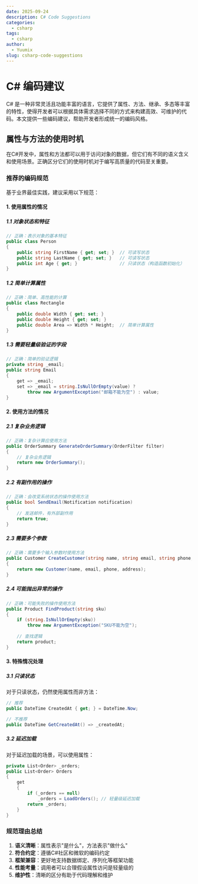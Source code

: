 ```yaml
---
date: 2025-09-24
description: C# Code Suggestions
categories: 
  - csharp
tags:
  - csharp        
author:
  - Yuumix
slug: csharp-code-suggestions
---
```


# C# 编码建议

C# 是一种非常灵活且功能丰富的语言，它提供了属性、方法、继承、多态等丰富的特性，使得开发者可以根据具体需求选择不同的方式来构建高效、可维护的代码。本文提供一些编码建议，帮助开发者形成统一的编码风格。

<!-- more -->

## 属性与方法的使用时机

在C#开发中，属性和方法都可以用于访问对象的数据，但它们有不同的语义含义和使用场景。正确区分它们的使用时机对于编写高质量的代码至关重要。

### 推荐的编码规范

基于业界最佳实践，建议采用以下规范：

#### 1. 使用属性的情况

##### 1.1 对象状态和特征

```csharp
// 正确：表示对象的基本特征
public class Person 
{
    public string FirstName { get; set; }  // 可读写状态
    public string LastName { get; set; }   // 可读写状态
    public int Age { get; }                // 只读状态（构造函数初始化）
}
```

##### 1.2 简单计算属性

```csharp
// 正确：简单、高性能的计算
public class Rectangle 
{
    public double Width { get; set; }
    public double Height { get; set; }
    public double Area => Width * Height;  // 简单计算属性
}
```

##### 1.3 需要轻量级验证的字段

```csharp
// 正确：简单的验证逻辑
private string _email;
public string Email 
{
    get => _email;
    set => _email = string.IsNullOrEmpty(value) ? 
        throw new ArgumentException("邮箱不能为空") : value;
}
```

#### 2. 使用方法的情况

##### 2.1 复杂业务逻辑

```csharp
// 正确：复杂计算应使用方法
public OrderSummary GenerateOrderSummary(OrderFilter filter)
{
    // 复杂业务逻辑
    return new OrderSummary();
}
```

##### 2.2 有副作用的操作

```csharp
// 正确：会改变系统状态的操作使用方法
public bool SendEmail(Notification notification)
{
    // 发送邮件，有外部副作用
    return true;
}
```

##### 2.3 需要多个参数

```csharp
// 正确：需要多个输入参数时使用方法
public Customer CreateCustomer(string name, string email, string phone, Address address)
{
    return new Customer(name, email, phone, address);
}
```

##### 2.4 可能抛出异常的操作

```csharp
// 正确：可能失败的操作使用方法
public Product FindProduct(string sku)
{
    if (string.IsNullOrEmpty(sku))
        throw new ArgumentException("SKU不能为空");
        
    // 查找逻辑
    return product;
}
```

#### 3. 特殊情况处理

##### 3.1 只读状态

对于只读状态，仍然使用属性而非方法：

```csharp
// 推荐
public DateTime CreatedAt { get; } = DateTime.Now;

// 不推荐
public DateTime GetCreatedAt() => _createdAt;
```

##### 3.2 延迟加载

对于延迟加载的场景，可以使用属性：

```csharp
private List<Order> _orders;
public List<Order> Orders 
{
    get 
    {
        if (_orders == null)
            _orders = LoadOrders(); // 轻量级延迟加载
        return _orders;
    }
}
```

### 规范理由总结

1. **语义清晰**：属性表示"是什么"，方法表示"做什么"
2. **符合约定**：遵循C#社区和微软的编码约定
3. **框架兼容**：更好地支持数据绑定、序列化等框架功能
4. **性能考量**：调用者可以合理假设属性访问是轻量级的
5. **维护性**：清晰的区分有助于代码理解和维护
